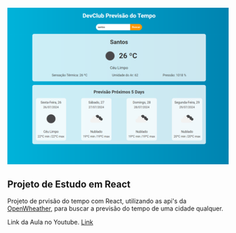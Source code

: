 ![banner](image.png)

## Projeto de Estudo em React
Projeto de prvisão do tempo com React, utilizando as api's da [OpenWheather](https://openweathermap.org/api), para buscar a previsão do tempo de uma cidade qualquer.


Link da Aula no Youtube. [Link](https://www.youtube.com/watch?v=1mm_C-t_Vyg&t=1176s)